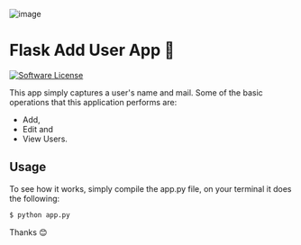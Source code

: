 ![image](https://files.realpython.com/media/flask.3aee85149243.png)

# Flask Add User App :rocket:

[![Software License](https://img.shields.io/badge/license-MIT-brightgreen.svg)](LICENSE)

This app simply captures a user's name and mail. 
Some of the basic operations that this application performs are: 
* Add, 
* Edit and 
* View Users.

## Usage

To see how it works, simply compile the app.py file, 
on your terminal it does the following:

```sh
$ python app.py
```
Thanks :blush:
